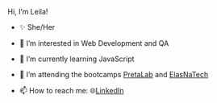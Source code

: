  Hi, I’m Leila!
 
- ✨ She/Her

- 👀 I’m interested in Web Development and QA

- 🌱 I’m currently learning JavaScript

- 👯 I’m attending the bootcamps [PretaLab](https://www.pretalab.com) and [ElasNaTech](https://jabrasil.org.br/institutoccr-elasnatech)

- 📫 How to reach me: 🌐[LinkedIn](https://www.linkedin.com/in/leila-s-menezes)

<!---
leidevsan/leidevsan is a ✨ special ✨ repository because its `README.md` (this file) appears on your GitHub profile.
You can click the Preview link to take a look at your changes.
--->
